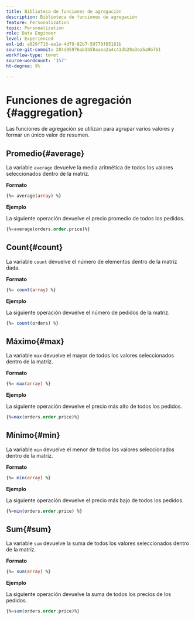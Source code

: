 ```yaml
---
title: Biblioteca de funciones de agregación
description: Biblioteca de funciones de agregación
feature: Personalization
topic: Personalization
role: Data Engineer
level: Experienced
exl-id: a029f716-ea1e-4d79-82b7-59770f05161b
source-git-commit: 284d95976ab1b58aaea2a4c41db20a3ea5a9b761
workflow-type: tm+mt
source-wordcount: '157'
ht-degree: 9%

---
```


# Funciones de agregación {#aggregation}

Las funciones de agregación se utilizan para agrupar varios valores y formar un único valor de resumen.

## Promedio{#average}

La variable `average` devuelve la media aritmética de todos los valores seleccionados dentro de la matriz.

**Formato**

```sql
{%= average(array) %}
```

**Ejemplo**

La siguiente operación devuelve el precio promedio de todos los pedidos.

```sql
{%=average(orders.order.price)%}
```

## Count{#count}

La variable `count` devuelve el número de elementos dentro de la matriz dada.

**Formato**

```sql
{%= count(array) %}
```

**Ejemplo**

La siguiente operación devuelve el número de pedidos de la matriz.

```sql
{%= count(orders) %}
```

## Máximo{#max}

La variable `max` devuelve el mayor de todos los valores seleccionados dentro de la matriz.

**Formato**

```sql
{%= max(array) %}
```

**Ejemplo**

La siguiente operación devuelve el precio más alto de todos los pedidos.

```sql
{%=max(orders.order.price)%}
```

## Mínimo{#min}

La variable `min` devuelve el menor de todos los valores seleccionados dentro de la matriz.

**Formato**

```sql
{%= min(array) %}
```

**Ejemplo**

La siguiente operación devuelve el precio más bajo de todos los pedidos.

```sql
{%=min(orders.order.price) %}
```

## Sum{#sum}

La variable `sum` devuelve la suma de todos los valores seleccionados dentro de la matriz.

**Formato**

```sql
{%= sum(array) %}
```

**Ejemplo**

La siguiente operación devuelve la suma de todos los precios de los pedidos.

```sql
{%=sum(orders.order.price)%}
```
